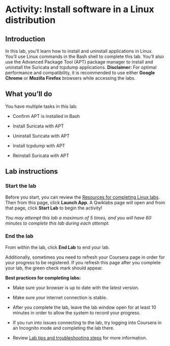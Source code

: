 # Activity: Install software in a Linux distribution

## Introduction

In this lab, you’ll learn how to install and uninstall applications in Linux. You’ll use Linux commands in the Bash shell to complete this lab. You’ll also use the Advanced Package Tool (APT) package manager to install and uninstall the Suricata and tcpdump applications. **Disclaimer:** For optimal performance and compatibility, it is recommended to use either **Google Chrome** or **Mozilla Firefox** browsers while accessing the labs.

## What you’ll do

You have multiple tasks in this lab:

- Confirm APT is installed in Bash
    
- Install Suricata with APT
    
- Uninstall Suricata with APT
    
- Install tcpdump with APT
    
- Reinstall Suricata with APT
    

## Lab instructions

### **Start the lab**

Before you start, you can review the [Resources for completing Linux labs](https://www.coursera.org/learn/linux-and-sql/supplement/uLa2R/resources-for-completing-linux-labs). Then from this page, click **Launch App**. A Qwiklabs page will open and from that page, click **Start Lab** to begin the activity!

_You may attempt this lab a maximum of 5 times, and you will have 60 minutes to complete this lab during each attempt._

### **End the lab**

From within the lab, click **End Lab** to end your lab.

Additionally, sometimes you need to refresh your Coursera page in order for your progress to be registered. If you refresh this page after you complete your lab, the green check mark should appear.

**Best practices for completing labs:**

- Make sure your browser is up to date with the latest version.
    
- Make sure your internet connection is stable.
    
- After you complete the lab, leave the lab window open for at least 10 minutes in order to allow the system to record your progress.
    
- If you run into issues connecting to the lab, try logging into Coursera in an Incognito mode and completing the lab there.
    
- Review [Lab tips and troubleshooting steps](https://www.coursera.org/learn/linux-and-sql/supplement/fRHpj/lab-tips-and-troubleshooting-steps "reading on lab tips and troubleshooting steps") for more information.